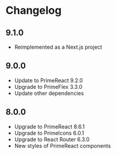 # Changelog

## 9.1.0

- Reimplemented as a Next.js project

## 9.0.0

- Update to PrimeReact 9.2.0
- Upgrade to PrimeFlex 3.3.0
- Update other dependencies

## 8.0.0

- Upgrade to PrimeReact 8.6.1
- Upgrade to PrimeIcons 6.0.1
- Upgrade to React Router 6.3.0
- New styles of PrimeReact components